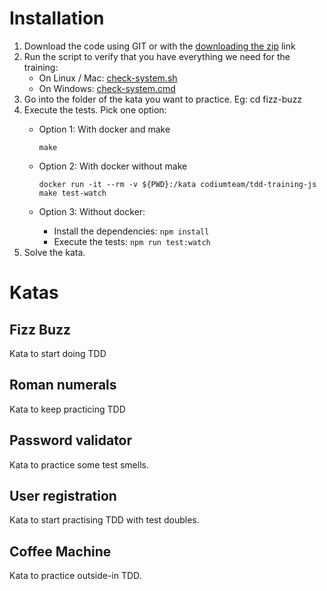 # Installation
1. Download the code using GIT or with the [downloading the zip](https://github.com/CodiumTeam/tdd-training-js/archive/master.zip) link
2. Run the script to verify that you have everything we need for the training:
    - On Linux / Mac: [check-system.sh](./check-system.sh)
    - On Windows: [check-system.cmd](./check-system.cmd)
3. Go into the folder of the kata you want to practice. Eg: cd fizz-buzz
4. Execute the tests. Pick one option:  
    - Option 1: With docker and make

         `make`
    - Option 2: With docker without make

        `docker run -it --rm -v ${PWD}:/kata codiumteam/tdd-training-js make test-watch`
    - Option 3: Without docker:
        - Install the dependencies: `npm install`
        - Execute the tests: `npm run test:watch`
5. Solve the kata.

# Katas
## Fizz Buzz
Kata to start doing TDD
## Roman numerals
Kata to keep practicing TDD
## Password validator
Kata to practice some test smells.
## User registration
Kata to start practising TDD with test doubles.
## Coffee Machine
Kata to practice outside-in TDD.

